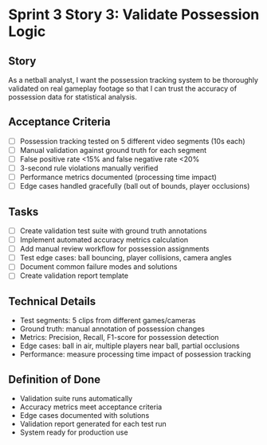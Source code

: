 # Sprint 3 Story 3: Validate Possession Logic

## Story
As a netball analyst, I want the possession tracking system to be thoroughly validated on real gameplay footage so that I can trust the accuracy of possession data for statistical analysis.

## Acceptance Criteria
- [ ] Possession tracking tested on 5 different video segments (10s each)
- [ ] Manual validation against ground truth for each segment
- [ ] False positive rate <15% and false negative rate <20%
- [ ] 3-second rule violations manually verified
- [ ] Performance metrics documented (processing time impact)
- [ ] Edge cases handled gracefully (ball out of bounds, player occlusions)

## Tasks
- [ ] Create validation test suite with ground truth annotations
- [ ] Implement automated accuracy metrics calculation
- [ ] Add manual review workflow for possession assignments
- [ ] Test edge cases: ball bouncing, player collisions, camera angles
- [ ] Document common failure modes and solutions
- [ ] Create validation report template

## Technical Details
- Test segments: 5 clips from different games/cameras
- Ground truth: manual annotation of possession changes
- Metrics: Precision, Recall, F1-score for possession detection
- Edge cases: ball in air, multiple players near ball, partial occlusions
- Performance: measure processing time impact of possession tracking

## Definition of Done
- Validation suite runs automatically
- Accuracy metrics meet acceptance criteria
- Edge cases documented with solutions
- Validation report generated for each test run
- System ready for production use

